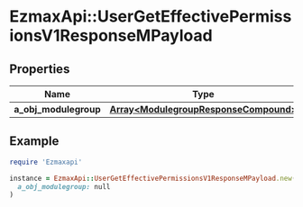 # EzmaxApi::UserGetEffectivePermissionsV1ResponseMPayload

## Properties

| Name | Type | Description | Notes |
| ---- | ---- | ----------- | ----- |
| **a_obj_modulegroup** | [**Array&lt;ModulegroupResponseCompound&gt;**](ModulegroupResponseCompound.md) |  |  |

## Example

```ruby
require 'Ezmaxapi'

instance = EzmaxApi::UserGetEffectivePermissionsV1ResponseMPayload.new(
  a_obj_modulegroup: null
)
```

